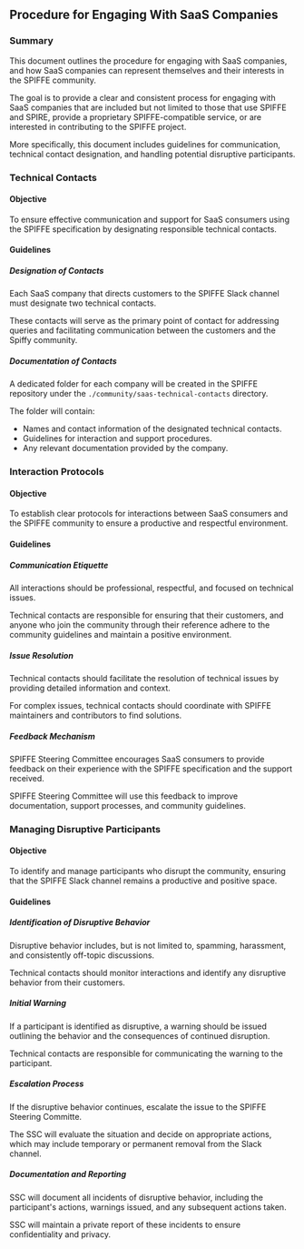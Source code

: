 ## Procedure for Engaging With SaaS Companies

### Summary

This document outlines the procedure for engaging with SaaS companies, and
how SaaS companies can represent themselves and their interests in the SPIFFE
community.

The goal is to provide a clear and consistent process for engaging with 
SaaS companies that are included but not limited to those that use SPIFFE and 
SPIRE, provide a proprietary SPIFFE-compatible service, or are interested in 
contributing to the SPIFFE project.

More specifically, this document includes guidelines for communication, 
technical contact designation, and handling potential disruptive participants.

### Technical Contacts

#### Objective

To ensure effective communication and support for SaaS consumers 
using the SPIFFE specification by designating responsible technical contacts.

#### Guidelines

##### Designation of Contacts

Each SaaS company that directs customers to the SPIFFE Slack channel must 
designate two technical contacts.

These contacts will serve as the primary point of contact for addressing queries 
and facilitating communication between the customers and the Spiffy community.

##### Documentation of Contacts

A dedicated folder for each company will be created in the SPIFFE repository
under the `./community/saas-technical-contacts` directory.

The folder will contain:

* Names and contact information of the designated technical contacts.
* Guidelines for interaction and support procedures.
* Any relevant documentation provided by the company.

### Interaction Protocols

#### Objective

To establish clear protocols for interactions between SaaS consumers and the 
SPIFFE community to ensure a productive and respectful environment.

#### Guidelines

##### Communication Etiquette

All interactions should be professional, respectful, and focused on technical 
issues.

Technical contacts are responsible for ensuring that their customers, and anyone
who join the community through their reference adhere to the community 
guidelines and maintain a positive environment.

##### Issue Resolution

Technical contacts should facilitate the resolution of technical issues by 
providing detailed information and context.

For complex issues, technical contacts should coordinate with SPIFFE maintainers 
and contributors to find solutions.

##### Feedback Mechanism

SPIFFE Steering Committee encourages SaaS consumers to provide feedback on their 
experience with the SPIFFE specification and the support received.

SPIFFE Steering Committee will use this feedback to improve documentation, 
support processes, and community guidelines.

### Managing Disruptive Participants

#### Objective

To identify and manage participants who disrupt the community, ensuring that 
the SPIFFE Slack channel remains a productive and positive space.

#### Guidelines

##### Identification of Disruptive Behavior

Disruptive behavior includes, but is not limited to, spamming, harassment, and 
consistently off-topic discussions.

Technical contacts should monitor interactions and identify any disruptive 
behavior from their customers.

##### Initial Warning

If a participant is identified as disruptive, a warning should be issued 
outlining the behavior and the consequences of continued disruption.

Technical contacts are responsible for communicating the warning to the 
participant.

##### Escalation Process

If the disruptive behavior continues, escalate the issue to the SPIFFE 
Steering Committe.

The SSC will evaluate the situation and decide on appropriate actions, which may 
include temporary or permanent removal from the Slack channel.

##### Documentation and Reporting

SSC will document all incidents of disruptive behavior, including the 
participant's actions, warnings issued, and any subsequent actions taken.

SSC will maintain a private report of these incidents to ensure confidentiality 
and privacy.
